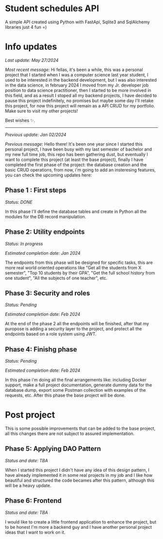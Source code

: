 # Student schedules API
A simple API created using Python with FastApi, Sqlite3 and SqlAlchemy libraries just 4 fun =)

# Info updates

*Last update: May 27/2024*

*Most recent message:*
Hi fellas, it's been a while, this was a personal project that I started when I was a computer science last year student, I used to be interested in the backend development, but I was also interested in the data science, in february 2024 I moved from my Jr. developer job position to data science practitioner, then I started to be more involved in this field, and as a result I stoped all my backend projects, I have decided to pause this project indefinitely, no promises but maybe some day I'll retake this project, for now this project will remain as a API CRUD for my portfolio. Make sure to visit my other projects!

Best wishes ✨.

---

*Previous update: Jan 02/2024*

*Previous message:*
Hello there! It's been one year since I started this personal project, I have been busy with my last semester of bachelor and my new full time job, this repo has been gathering dust, but eventually I want to complete this project (at least the base project), finally I have completed the first phase of the project: the database creation and the basic CRUD operations, from now, i'm going to add an insteresing features, you can check the upcoming updates here:

## Phase 1 : First steps
*Status: DONE*

In this phase I'll define the database tables and create in Python all the modules for the DB record manipulation.

## Phase 2: Utility endpoints
*Status: In progress*

*Estimated completion date: Jan 2024*

The endpoints from this phase will be designed for specific tasks, this are more real world oriented operations like "Get all the students from X semester", "Top 10 students by their GPA", "Get the full school history from one student", "All the subjects of one teacher", etc.

## Phase 3: Security and roles
*Status: Pending*

*Estimated completion date: Feb 2024*

At the end of the phase 2 all the endpoints will be finished, after that my puropose is adding a security layer to the project, and protect all the endpoints based on a role system using JWT.

## Phase 4: Finishg phase
*Status: Pending*

*Estimated completion date: Feb 2024*

In this phase i'm doing all the final arrangements like: including Docker support, make a full project documentation, generate dummy data for the database dump, export some Postman collection with examples of the requests, etc. After this phase the base project will be done.



# Post project
This is some possible improvements that can be added to the base project, all this changes there are not subject to assured implementation.

## Phase 5: Applying DAO Pattern
*Status and date: TBA*

When I started this project I didn't have any idea of this design pattern, I have already implemented it in some real projects in my job and I like how beautiful and structured the code becames after this pattern, although this will be a heavy update.


## Phase 6: Frontend
*Status and date: TBA*

I would like to create a little frontend application to enhance the project, but to be honest I'm more a backend guy and I have another personal project ideas that I want to work on it.
